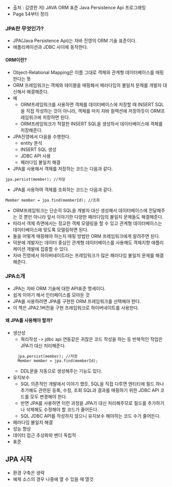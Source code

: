 - 출처 : 김영한 저) JAVA ORM 표준 Java Persistence Api 프로그래밍
- Page 54부터 정리

### JPA란 무엇인가?
- JPA(Java Persistence Api)는 자바 진영의 ORM 기술 표준이다.
- 애플리케이션과 JDBC 사이에 동작한다.

#### ORM이란?
- Object-Relational Mapping은 이름 그대로 객체와 관계형 데이터베이스를 매핑한다는 뜻
- ORM 프레임워크는 객체와 테이블을 매핑해서 패러다임의 불일치 문제를 개발자 대신해서 해결해준다.
- 예
  - ORM프레임워크를 사용하면 객체를 데이터베이스에 저장할 때 INSERT SQL을 직접 작성하는 것이 아니라, 객체를 마치 자바 컬렉션에 저장하듯이 ORM프레임워크에 저장하면 된다.
  - ORM프레임워크가 적절한 INSERT SQL을 생성하서 데이터베이스에 객체를 저장해준다.
- JPA진영에서 다음을 수행한다.
  - entity 분석
  - INSERT SQL 생성
  - JDBC API 사용
  - 패러다임 불일치 해결
- JPA를 사용해서 객체를 저장하는 코드는 다음과 같다.
```
jpa.persist(member); //저장
```
- JPA를 사용하여 객체를 조회하는 코드는 다음과 같다.
```
Member member = jpa.find(memberId); //조회
```
- ORM프레임워크는 단순히 SQL을 개발자 대신 생성해서 데이터베이스에 전달해주는 것 뿐만 아니라 앞서 이야기한 다양한 패러다임의 불일치 문제들도 해결해준다.
- 따라서 객체 측면에서는 정교한 객체 모델링을 할 수 있고 관계형 데이터베이스는 데이터베이스에 맞도록 모델링하면 된다.
- 둘을 어떻게 매핑해야 하는지 매핑 방법만 ORM 프레임워크에게 알려주면 된다.
- 덕분에 개발자는 데이터 중심인 관계형 데이터베이스를 사용해도 객체지향 애플리케이션 개발에 집중할 수 있다.
- 자바 진영에서 하이버네이트라는 프레임워크가 많은 패러다임 불일치 문제를 해결해준다.

### JPA소개
- JPA는 자바 ORM 기술에 대한 API표준 명세이다.
- 쉽게 이야기 해서 인터페이스를 모아둔 것
- JPA를 사용하려면 JPA를 구현한 ORM 프레임워크를 선택해야 한다.
- 이 책은 JPA2.1버전을 구현 프레임워크로 하이버네이트를 사용한다.

#### 왜 JPA를 사용해야 할까?
- 생산성
  - 쿼리작성 -> jdbc api 연동같은 귀찮은 코드 작성을 하는 등 반복적인 작업은 JPA가 대신 처리해준다.
  ```
    jpa.persist(member); //저장
    Member member = jpa.find(memberId);
  ```
  - DDL문을 자동으로 생성해주는 기능도 있다.
- 유지보수
  - SQL 의존적인 개발에서 이야기 했듯, SQL을 직접 다루면 엔티티에 필드 하나 추가해도 관련된 등록, 수정, 조회 SQL과 결과를 매핑하기 위한 JDBC API 코드를 모두 변경해야 한다.
  - 반면 JPA를 사용하면 이런 과정을 JPA가 대신 처리해주므로 필드를 추가하거나 삭제해도 수정해야 할 코드가 줄어든다.
  - SQL JDBC API를 작성하지 않으니 유지보수 해야하는 코드 수가 줄어든다.
- 패러다임 불일치 해결
- 성능 향상
- 데이터 접근 추상화와 벤더 독립적
- 표준

## JPA 시작
- 환경 구축은 생략
- 예제 소스의 경우 나중에 열 수 있을 때 열것

